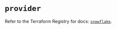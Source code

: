 # `provider`

Refer to the Terraform Registry for docs: [`snowflake`](https://registry.terraform.io/providers/snowflake-labs/snowflake/0.87.1/docs).
